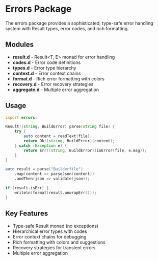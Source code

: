 # Errors Package

The errors package provides a sophisticated, type-safe error handling system with Result types, error codes, and rich formatting.

## Modules

- **result.d** - Result<T, E> monad for error handling
- **codes.d** - Error code definitions
- **types.d** - Error type hierarchy
- **context.d** - Error context chains
- **format.d** - Rich error formatting with colors
- **recovery.d** - Error recovery strategies
- **aggregate.d** - Multiple error aggregation

## Usage

```d
import errors;

Result!(string, BuildError) parse(string file) {
    try {
        auto content = readText(file);
        return Ok!(string, BuildError)(content);
    } catch (Exception e) {
        return Err!(string, BuildError)(ioError(file, e.msg));
    }
}

auto result = parse("Builderfile")
    .map(content => parseJson(content))
    .andThen(json => validate(json));

if (result.isErr) {
    writeln(format(result.unwrapErr()));
}
```

## Key Features

- Type-safe Result monad (no exceptions)
- Hierarchical error types with codes
- Error context chains for debugging
- Rich formatting with colors and suggestions
- Recovery strategies for transient errors
- Multiple error aggregation

